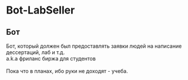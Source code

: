 # Bot-LabSeller
## Бот
Бот, который должен был предоставлять заявки людей на написание дессертаций, лаб и т.д.<br>
a.k.a фриланс биржа для студентов<br>
<br>
Пока что в планах, ибо руки не доходят - учеба.
